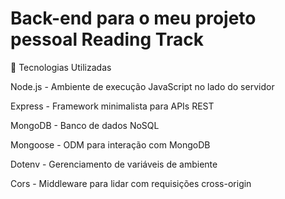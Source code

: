 # Back-end para o meu projeto pessoal Reading Track

🚀 Tecnologias Utilizadas

Node.js - Ambiente de execução JavaScript no lado do servidor

Express - Framework minimalista para APIs REST

MongoDB - Banco de dados NoSQL

Mongoose - ODM para interação com MongoDB

Dotenv - Gerenciamento de variáveis de ambiente

Cors - Middleware para lidar com requisições cross-origin

